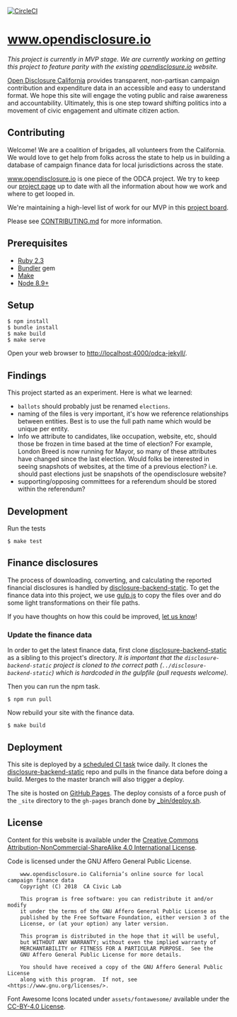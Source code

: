 [![CircleCI](https://circleci.com/gh/caciviclab/odca-jekyll.svg?style=svg)](https://circleci.com/gh/caciviclab/odca-jekyll)

# www.opendisclosure.io

_This project is currently in MVP stage. We are currently working on getting
this project to feature parity with the existing
[opendisclosure.io][opendisclosure-io] website._

[Open Disclosure California][opendisclosure-io] provides transparent,
non-partisan campaign contribution and expenditure data in an accessible and
easy to understand format. We hope this site will engage the voting public and
raise awareness and accountability. Ultimately, this is one step toward shifting
politics into a movement of civic engagement and ultimate citizen action.


## Contributing

Welcome! We are a coalition of brigades, all volunteers from the California. We
would love to get help from folks across the state to help us in building
a database of campaign finance data for local jurisdictions across the state.

www.opendisclosure.io is one piece of the ODCA project. We try to keep our
[project page](http://caciviclab.org/opendisclosure/) up to date with all the
information about how we work and where to get looped in.

We're maintaining a high-level list of work for our MVP in this [project
board](https://github.com/caciviclab/odca-jekyll/projects/1).

Please see [CONTRIBUTING.md](CONTRIBUTING.md) for more information.


## Prerequisites

- [Ruby 2.3](https://www.ruby-lang.org/)
- [Bundler](https://bundler.io/) gem
- [Make](https://www.gnu.org/software/make/)
- [Node 8.9+](https://nodejs.org/)


## Setup

    $ npm install
    $ bundle install
    $ make build
    $ make serve

Open your web browser to [http://localhost:4000/odca-jekyll/](http://localhost:4000/odca-jekyll/).


## Findings

This project started as an experiment. Here is what we learned:

- `ballots` should probably just be renamed `elections`.
- naming of the files is very important, it's how we reference relationships
  between entities. Best is to use the full path name which would be unique per
  entity.
- Info we attribute to candidates, like occupation, website, etc, should
  those be frozen in time based at the time of election? For example, London
  Breed is now running for Mayor, so many of these attributes have changed since
  the last election. Would folks be interested in seeing snapshots of websites,
  at the time of a previous election? i.e. should past elections just be
  snapshots of the opendisclosure website?
- supporting/opposing committees for a referendum should be stored within the
  referendum?


## Development

Run the tests

    $ make test


## Finance disclosures

The process of downloading, converting, and calculating the reported financial
disclosures is handled by [disclosure-backend-static][backend-static].  To get
the finance data into this project, we use [gulp.js](https://gulpjs.com/) to
copy the files over and do some light transformations on their file paths.

If you have thoughts on how this could be improved, [let us
know](https://github.com/caciviclab/odca-jekyll/issues/5)!


### Update the finance data

In order to get the latest finance data, first clone
[disclosure-backend-static][backend-static] as a sibling to this project's
directory. _It is important that the `disclosure-backend-static` project is
cloned to the correct path (`../disclosure-backend-static`) which is hardcoded
in the gulpfile (pull requests welcome)._

Then you can run the npm task.

    $ npm run pull

Now rebuild your site with the finance data.

    $ make build


## Deployment

This site is deployed by a [scheduled CI
task](https://circleci.com/gh/caciviclab/workflows/odca-jekyll) twice daily. It
clones the [disclosure-backend-static][backend-static] repo and pulls in the
finance data before doing a build. Merges to the master branch will also trigger
a deploy.

The site is hosted on [GitHub Pages](https://pages.github.com/). The deploy
consists of a force push of the `_site` directory to the `gh-pages` branch done
by [_bin/deploy.sh](_bin/deploy.sh).


## License

Content for this website is available under the [Creative Commons
Attribution-NonCommercial-ShareAlike 4.0 International
License](https://creativecommons.org/licenses/by-nc-sa/4.0/).

Code is licensed under the GNU Affero General Public License.

```
    www.opendisclosure.io California’s online source for local campaign finance data
    Copyright (C) 2018  CA Civic Lab

    This program is free software: you can redistribute it and/or modify
    it under the terms of the GNU Affero General Public License as
    published by the Free Software Foundation, either version 3 of the
    License, or (at your option) any later version.

    This program is distributed in the hope that it will be useful,
    but WITHOUT ANY WARRANTY; without even the implied warranty of
    MERCHANTABILITY or FITNESS FOR A PARTICULAR PURPOSE.  See the
    GNU Affero General Public License for more details.

    You should have received a copy of the GNU Affero General Public License
    along with this program.  If not, see <https://www.gnu.org/licenses/>.
```

Font Awesome Icons located under `assets/fontawesome/` available under the
[CC-BY-4.0 License](https://creativecommons.org/licenses/by/4.0/).


[backend-static]: https://github.com/caciviclab/disclosure-backend-static
[opendisclosure-io]: http://www.opendisclosure.io/
